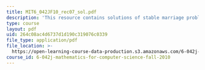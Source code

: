 ```yaml
---
title: MIT6_042JF10_rec07_sol.pdf
description: 'This resource contains solutions of stable marriage problem. '
type: course
layout: pdf
uid: 264c08ac4d6737d1d190c319076c0339
file_type: application/pdf
file_location: >-
  https://open-learning-course-data-production.s3.amazonaws.com/6-042j-mathematics-for-computer-science-fall-2010/264c08ac4d6737d1d190c319076c0339_MIT6_042JF10_rec07_sol.pdf
course_id: 6-042j-mathematics-for-computer-science-fall-2010
---
```

